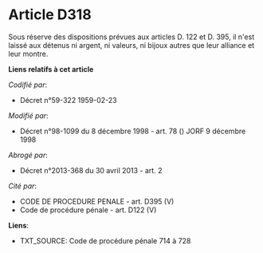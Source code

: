 # Article D318

Sous réserve des dispositions prévues aux articles D. 122 et D. 395, il n'est laissé aux détenus ni argent, ni valeurs, ni
bijoux autres que leur alliance et leur montre.

**Liens relatifs à cet article**

_Codifié par_:

  - Décret n°59-322 1959-02-23

_Modifié par_:

  - Décret n°98-1099 du 8 décembre 1998 - art. 78 () JORF 9 décembre 1998

_Abrogé par_:

  - Décret n°2013-368 du 30 avril 2013 - art. 2

_Cité par_:

  - CODE DE PROCEDURE PENALE - art. D395 (V)
  - Code de procédure pénale - art. D122 (V)

**Liens**:

  - TXT_SOURCE: Code de procédure pénale 714 à 728
